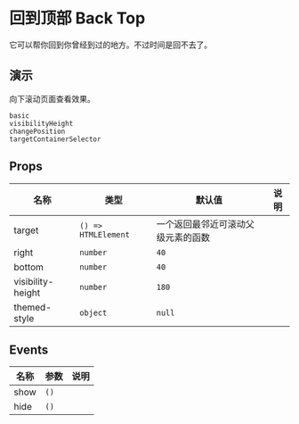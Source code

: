 # 回到顶部 Back Top
<!--single-column-->
它可以帮你回到你曾经到过的地方。不过时间是回不去了。
## 演示
向下滚动页面查看效果。

```demo
basic
visibilityHeight
changePosition
targetContainerSelector
```

## Props
|名称|类型|默认值|说明|
|-|-|-|-|
|target|`() => HTMLElement`|一个返回最邻近可滚动父级元素的函数||
|right|`number`|`40`||
|bottom|`number`|`40`||
|visibility-height|`number`|`180`||
|themed-style|`object`|`null`||

## Events
|名称|参数|说明|
|-|-|-|
|show|`()`||
|hide|`()`||